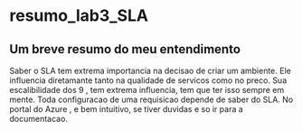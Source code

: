# resumo_lab3_SLA

## Um breve resumo do meu entendimento

Saber o SLA tem extrema importancia na decisao de criar um ambiente. Ele influencia diretamante tanto na qualidade de servicos como no preco.
Sua escalibilidade dos 9 , tem extrema influencia, tem que ter isso sempre em mente.
Toda configuracao de uma requisicao depende de saber do SLA.
No portal do Azure , e bem intuitivo, se tiver duvidas e so ir para a documentacao. 
